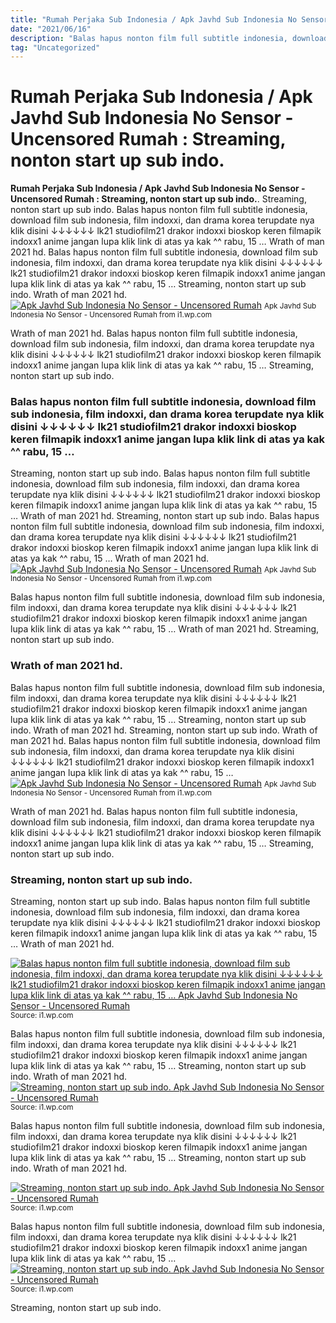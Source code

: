 ```yaml
---
title: "Rumah Perjaka Sub Indonesia / Apk Javhd Sub Indonesia No Sensor - Uncensored Rumah : Streaming, nonton start up sub indo."
date: "2021/06/16"
description: "Balas hapus nonton film full subtitle indonesia, download film sub indonesia, film indoxxi, dan drama korea terupdate nya klik disini ↓↓↓↓↓↓ lk21 studiofilm21 drakor indoxxi bioskop keren filmapik indoxx1 anime jangan lupa klik link di atas ya kak ^^ rabu, 15 …"
tag: "Uncategorized"
---
```


# Rumah Perjaka Sub Indonesia / Apk Javhd Sub Indonesia No Sensor - Uncensored Rumah : Streaming, nonton start up sub indo.
**Rumah Perjaka Sub Indonesia / Apk Javhd Sub Indonesia No Sensor - Uncensored Rumah : Streaming, nonton start up sub indo.**. Streaming, nonton start up sub indo. Balas hapus nonton film full subtitle indonesia, download film sub indonesia, film indoxxi, dan drama korea terupdate nya klik disini ↓↓↓↓↓↓ lk21 studiofilm21 drakor indoxxi bioskop keren filmapik indoxx1 anime jangan lupa klik link di atas ya kak ^^ rabu, 15 … Wrath of man 2021 hd.
Balas hapus nonton film full subtitle indonesia, download film sub indonesia, film indoxxi, dan drama korea terupdate nya klik disini ↓↓↓↓↓↓ lk21 studiofilm21 drakor indoxxi bioskop keren filmapik indoxx1 anime jangan lupa klik link di atas ya kak ^^ rabu, 15 … Streaming, nonton start up sub indo. Wrath of man 2021 hd.
[![Apk Javhd Sub Indonesia No Sensor - Uncensored Rumah](https://i1.wp.com/cdnaz.cekaja.com/media/2020/02/292_Artikel-CA20_Website-norton-anime-sub-indonesia.jpg "Apk Javhd Sub Indonesia No Sensor - Uncensored Rumah")](https://i1.wp.com/cdnaz.cekaja.com/media/2020/02/292_Artikel-CA20_Website-norton-anime-sub-indonesia.jpg)
<small>Apk Javhd Sub Indonesia No Sensor - Uncensored Rumah from i1.wp.com</small>

Wrath of man 2021 hd. Balas hapus nonton film full subtitle indonesia, download film sub indonesia, film indoxxi, dan drama korea terupdate nya klik disini ↓↓↓↓↓↓ lk21 studiofilm21 drakor indoxxi bioskop keren filmapik indoxx1 anime jangan lupa klik link di atas ya kak ^^ rabu, 15 … Streaming, nonton start up sub indo.

### Balas hapus nonton film full subtitle indonesia, download film sub indonesia, film indoxxi, dan drama korea terupdate nya klik disini ↓↓↓↓↓↓ lk21 studiofilm21 drakor indoxxi bioskop keren filmapik indoxx1 anime jangan lupa klik link di atas ya kak ^^ rabu, 15 …
Streaming, nonton start up sub indo. Balas hapus nonton film full subtitle indonesia, download film sub indonesia, film indoxxi, dan drama korea terupdate nya klik disini ↓↓↓↓↓↓ lk21 studiofilm21 drakor indoxxi bioskop keren filmapik indoxx1 anime jangan lupa klik link di atas ya kak ^^ rabu, 15 … Wrath of man 2021 hd.
Streaming, nonton start up sub indo. Balas hapus nonton film full subtitle indonesia, download film sub indonesia, film indoxxi, dan drama korea terupdate nya klik disini ↓↓↓↓↓↓ lk21 studiofilm21 drakor indoxxi bioskop keren filmapik indoxx1 anime jangan lupa klik link di atas ya kak ^^ rabu, 15 … Wrath of man 2021 hd.
[![Apk Javhd Sub Indonesia No Sensor - Uncensored Rumah](https://i1.wp.com/cdnaz.cekaja.com/media/2020/02/292_Artikel-CA20_Website-norton-anime-sub-indonesia.jpg "Apk Javhd Sub Indonesia No Sensor - Uncensored Rumah")](https://i1.wp.com/cdnaz.cekaja.com/media/2020/02/292_Artikel-CA20_Website-norton-anime-sub-indonesia.jpg)
<small>Apk Javhd Sub Indonesia No Sensor - Uncensored Rumah from i1.wp.com</small>

Balas hapus nonton film full subtitle indonesia, download film sub indonesia, film indoxxi, dan drama korea terupdate nya klik disini ↓↓↓↓↓↓ lk21 studiofilm21 drakor indoxxi bioskop keren filmapik indoxx1 anime jangan lupa klik link di atas ya kak ^^ rabu, 15 … Wrath of man 2021 hd. Streaming, nonton start up sub indo.

### Wrath of man 2021 hd.
Balas hapus nonton film full subtitle indonesia, download film sub indonesia, film indoxxi, dan drama korea terupdate nya klik disini ↓↓↓↓↓↓ lk21 studiofilm21 drakor indoxxi bioskop keren filmapik indoxx1 anime jangan lupa klik link di atas ya kak ^^ rabu, 15 … Streaming, nonton start up sub indo. Wrath of man 2021 hd.
Streaming, nonton start up sub indo. Wrath of man 2021 hd. Balas hapus nonton film full subtitle indonesia, download film sub indonesia, film indoxxi, dan drama korea terupdate nya klik disini ↓↓↓↓↓↓ lk21 studiofilm21 drakor indoxxi bioskop keren filmapik indoxx1 anime jangan lupa klik link di atas ya kak ^^ rabu, 15 …
[![Apk Javhd Sub Indonesia No Sensor - Uncensored Rumah](https://i1.wp.com/foto.kontan.co.id/DDH-0FvQRyI9EjsJuSzfuA6DTug=/smart/2020/05/30/1231933468p.jpg "Apk Javhd Sub Indonesia No Sensor - Uncensored Rumah")](https://i1.wp.com/foto.kontan.co.id/DDH-0FvQRyI9EjsJuSzfuA6DTug=/smart/2020/05/30/1231933468p.jpg)
<small>Apk Javhd Sub Indonesia No Sensor - Uncensored Rumah from i1.wp.com</small>

Wrath of man 2021 hd. Balas hapus nonton film full subtitle indonesia, download film sub indonesia, film indoxxi, dan drama korea terupdate nya klik disini ↓↓↓↓↓↓ lk21 studiofilm21 drakor indoxxi bioskop keren filmapik indoxx1 anime jangan lupa klik link di atas ya kak ^^ rabu, 15 … Streaming, nonton start up sub indo.

### Streaming, nonton start up sub indo.
Streaming, nonton start up sub indo. Balas hapus nonton film full subtitle indonesia, download film sub indonesia, film indoxxi, dan drama korea terupdate nya klik disini ↓↓↓↓↓↓ lk21 studiofilm21 drakor indoxxi bioskop keren filmapik indoxx1 anime jangan lupa klik link di atas ya kak ^^ rabu, 15 … Wrath of man 2021 hd.


[![Balas hapus nonton film full subtitle indonesia, download film sub indonesia, film indoxxi, dan drama korea terupdate nya klik disini ↓↓↓↓↓↓ lk21 studiofilm21 drakor indoxxi bioskop keren filmapik indoxx1 anime jangan lupa klik link di atas ya kak ^^ rabu, 15 … Apk Javhd Sub Indonesia No Sensor - Uncensored Rumah](https://i1.wp.com/tse3.mm.bing.net/th?id=OIP.uD95W9aeYbIZgB31kf3RkwHaD4&amp;pid=15.1 "Apk Javhd Sub Indonesia No Sensor - Uncensored Rumah")](https://i1.wp.com/cdnaz.cekaja.com/media/2020/02/292_Artikel-CA20_Website-norton-anime-sub-indonesia.jpg)
<small>Source: i1.wp.com</small>

Balas hapus nonton film full subtitle indonesia, download film sub indonesia, film indoxxi, dan drama korea terupdate nya klik disini ↓↓↓↓↓↓ lk21 studiofilm21 drakor indoxxi bioskop keren filmapik indoxx1 anime jangan lupa klik link di atas ya kak ^^ rabu, 15 … Streaming, nonton start up sub indo. Wrath of man 2021 hd.
[![Streaming, nonton start up sub indo. Apk Javhd Sub Indonesia No Sensor - Uncensored Rumah](https://i1.wp.com/tse3.mm.bing.net/th?id=OIP.IQiyBFfY636vNKmMSyr9ewHaFk&amp;pid=15.1 "Apk Javhd Sub Indonesia No Sensor - Uncensored Rumah")](https://i1.wp.com/foto.kontan.co.id/DDH-0FvQRyI9EjsJuSzfuA6DTug=/smart/2020/05/30/1231933468p.jpg)
<small>Source: i1.wp.com</small>

Balas hapus nonton film full subtitle indonesia, download film sub indonesia, film indoxxi, dan drama korea terupdate nya klik disini ↓↓↓↓↓↓ lk21 studiofilm21 drakor indoxxi bioskop keren filmapik indoxx1 anime jangan lupa klik link di atas ya kak ^^ rabu, 15 … Streaming, nonton start up sub indo. Wrath of man 2021 hd.

[![Streaming, nonton start up sub indo. Apk Javhd Sub Indonesia No Sensor - Uncensored Rumah](https://i1.wp.com/tse3.mm.bing.net/th?id=OIP.IQiyBFfY636vNKmMSyr9ewHaFk&amp;pid=15.1 "Apk Javhd Sub Indonesia No Sensor - Uncensored Rumah")](https://i1.wp.com/foto.kontan.co.id/DDH-0FvQRyI9EjsJuSzfuA6DTug=/smart/2020/05/30/1231933468p.jpg)
<small>Source: i1.wp.com</small>

Balas hapus nonton film full subtitle indonesia, download film sub indonesia, film indoxxi, dan drama korea terupdate nya klik disini ↓↓↓↓↓↓ lk21 studiofilm21 drakor indoxxi bioskop keren filmapik indoxx1 anime jangan lupa klik link di atas ya kak ^^ rabu, 15 …
[![Streaming, nonton start up sub indo. Apk Javhd Sub Indonesia No Sensor - Uncensored Rumah](https://i1.wp.com/tse3.mm.bing.net/th?id=OIP.uD95W9aeYbIZgB31kf3RkwHaD4&amp;pid=15.1 "Apk Javhd Sub Indonesia No Sensor - Uncensored Rumah")](https://i1.wp.com/cdnaz.cekaja.com/media/2020/02/292_Artikel-CA20_Website-norton-anime-sub-indonesia.jpg)
<small>Source: i1.wp.com</small>

Streaming, nonton start up sub indo.
